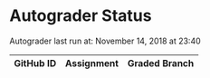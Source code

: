 # Autograder Status
Autograder last run at: November 14, 2018 at 23:40

| GitHub ID | Assignment | Graded Branch |
|-----------|------------|---------------|
